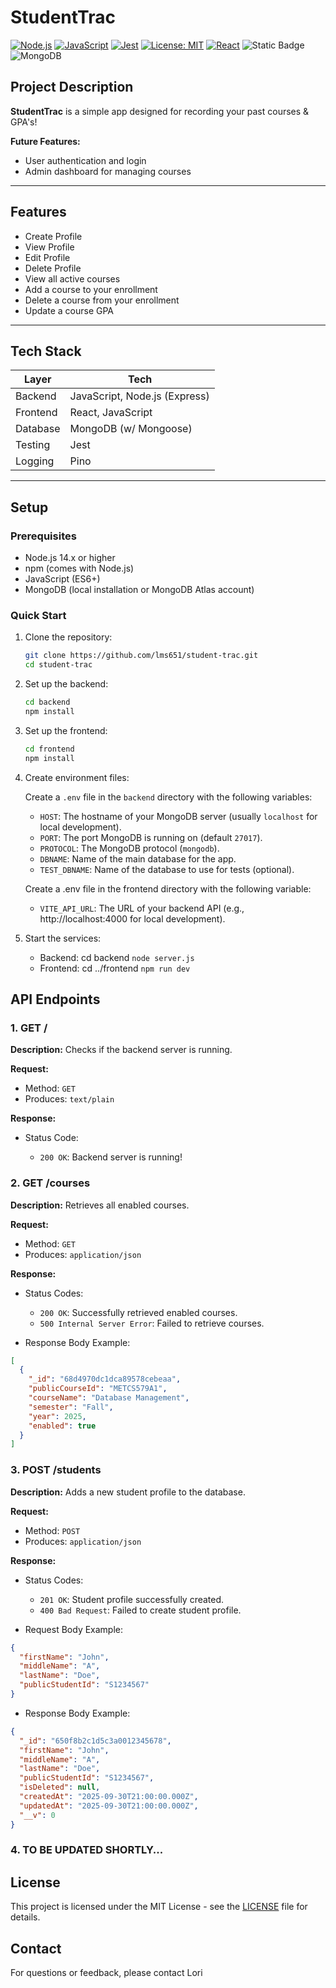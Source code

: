 # StudentTrac

[![Node.js](https://img.shields.io/badge/Node.js-18.x-green.svg)](https://nodejs.org/)
[![JavaScript](https://img.shields.io/badge/JavaScript-ES6-yellow.svg)](https://developer.mozilla.org/en-US/docs/Web/JavaScript)
[![Jest](https://img.shields.io/badge/Jest-29.0.0-brightgreen.svg)](https://jestjs.io/)
[![License: MIT](https://img.shields.io/badge/License-MIT-yellow.svg)](https://opensource.org/licenses/MIT)
[![React](https://img.shields.io/badge/React-18.2.0-blue.svg)](https://reactjs.org/)
![Static Badge](https://img.shields.io/badge/Pino-Logging-salmon)
![MongoDB](https://img.shields.io/badge/MongoDB-4.2-green?logo=mongodb&logoColor=white)

## Project Description

**StudentTrac** is a simple app designed for recording your past courses & GPA's!

**Future Features:**

- User authentication and login
- Admin dashboard for managing courses

---

## Features

- Create Profile
- View Profile
- Edit Profile
- Delete Profile
- View all active courses
- Add a course to your enrollment
- Delete a course from your enrollment
- Update a course GPA

---

## Tech Stack

| Layer    | Tech                          |
| -------- | ----------------------------- |
| Backend  | JavaScript, Node.js (Express) |
| Frontend | React, JavaScript             |
| Database | MongoDB (w/ Mongoose)         |
| Testing  | Jest                          |
| Logging  | Pino                          |

---

## Setup

### Prerequisites

- Node.js 14.x or higher
- npm (comes with Node.js)
- JavaScript (ES6+)
- MongoDB (local installation or MongoDB Atlas account)

### Quick Start

1. Clone the repository:

   ```bash
   git clone https://github.com/lms651/student-trac.git
   cd student-trac
   ```

2. Set up the backend:

   ```bash
   cd backend
   npm install
   ```

3. Set up the frontend:

   ```bash
   cd frontend
   npm install
   ```

4. Create environment files:

   Create a `.env` file in the `backend` directory with the following variables:

   - `HOST`: The hostname of your MongoDB server (usually `localhost` for local development).
   - `PORT`: The port MongoDB is running on (default `27017`).
   - `PROTOCOL`: The MongoDB protocol (`mongodb`).
   - `DBNAME`: Name of the main database for the app.
   - `TEST_DBNAME`: Name of the database to use for tests (optional).

   Create a .env file in the frontend directory with the following variable:

   - `VITE_API_URL`: The URL of your backend API (e.g., http://localhost:4000 for local development).

5. Start the services:
   - Backend:
     cd backend
     `node server.js`
   - Frontend:
     cd ../frontend
     `npm run dev`

## API Endpoints

### 1. GET /

**Description:** Checks if the backend server is running.

**Request:**

- Method: `GET`
- Produces: `text/plain`

**Response:**

- Status Code:

  - `200 OK`: Backend server is running!

### 2. GET /courses

**Description:** Retrieves all enabled courses.

**Request:**

- Method: `GET`
- Produces: `application/json`

**Response:**

- Status Codes:

  - `200 OK`: Successfully retrieved enabled courses.
  - `500 Internal Server Error`: Failed to retrieve courses.

- Response Body Example:

```json
[
  {
    "_id": "68d4970dc1dca89578cebeaa",
    "publicCourseId": "METCS579A1",
    "courseName": "Database Management",
    "semester": "Fall",
    "year": 2025,
    "enabled": true
  }
]
```

### 3. POST /students

**Description:** Adds a new student profile to the database.

**Request:**

- Method: `POST`
- Produces: `application/json`

**Response:**

- Status Codes:

  - `201 OK`: Student profile successfully created.
  - `400 Bad Request`: Failed to create student profile.

- Request Body Example:

```json
{
  "firstName": "John",
  "middleName": "A",
  "lastName": "Doe",
  "publicStudentId": "S1234567"
}
```

- Response Body Example:

```json
{
  "_id": "650f8b2c1d5c3a0012345678",
  "firstName": "John",
  "middleName": "A",
  "lastName": "Doe",
  "publicStudentId": "S1234567",
  "isDeleted": null,
  "createdAt": "2025-09-30T21:00:00.000Z",
  "updatedAt": "2025-09-30T21:00:00.000Z",
  "__v": 0
}
```

### 4. TO BE UPDATED SHORTLY...

## License

This project is licensed under the MIT License - see the [LICENSE](LICENSE) file for details.

## Contact

For questions or feedback, please contact Lori
